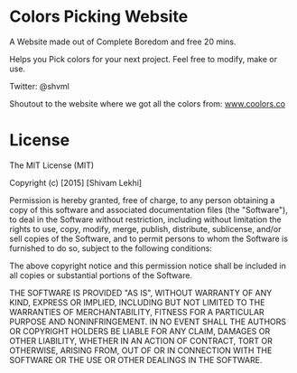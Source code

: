 Colors Picking Website
======================
A Website made out of Complete Boredom and free 20 mins. 

Helps you Pick colors for your next project. Feel free to modify, make or use.

Twitter: @shvml

Shoutout to the website where we got all the colors from: www.coolors.co


License
==========

The MIT License (MIT)

Copyright (c) [2015] [Shivam Lekhi]

Permission is hereby granted, free of charge, to any person obtaining a copy
of this software and associated documentation files (the "Software"), to deal
in the Software without restriction, including without limitation the rights
to use, copy, modify, merge, publish, distribute, sublicense, and/or sell
copies of the Software, and to permit persons to whom the Software is
furnished to do so, subject to the following conditions:

The above copyright notice and this permission notice shall be included in all
copies or substantial portions of the Software.

THE SOFTWARE IS PROVIDED "AS IS", WITHOUT WARRANTY OF ANY KIND, EXPRESS OR
IMPLIED, INCLUDING BUT NOT LIMITED TO THE WARRANTIES OF MERCHANTABILITY,
FITNESS FOR A PARTICULAR PURPOSE AND NONINFRINGEMENT. IN NO EVENT SHALL THE
AUTHORS OR COPYRIGHT HOLDERS BE LIABLE FOR ANY CLAIM, DAMAGES OR OTHER
LIABILITY, WHETHER IN AN ACTION OF CONTRACT, TORT OR OTHERWISE, ARISING FROM,
OUT OF OR IN CONNECTION WITH THE SOFTWARE OR THE USE OR OTHER DEALINGS IN THE
SOFTWARE.